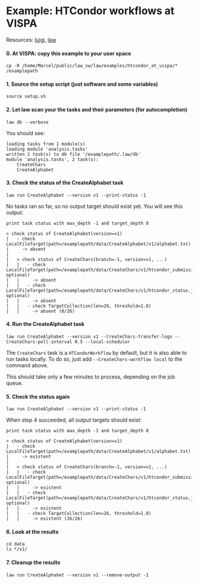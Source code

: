 # Example: HTCondor workflows at VISPA

Resources: [luigi](http://luigi.readthedocs.io/en/stable), [law](http://law.readthedocs.io/en/latest)


#### 0. At VISPA: copy this example to your user space

```shell
cp -R /home/Marcel/public/law_sw/law/examples/htcondor_at_vispa/* /examplepath
```


#### 1. Source the setup script (just software and some variables)

```shell
source setup.sh
```


#### 2. Let law scan your the tasks and their parameters (for autocompletion)

```shell
law db --verbose
```

You should see:

```shell
loading tasks from 1 module(s)
loading module 'analysis.tasks'
written 2 task(s) to db file '/examplepath/.law/db'
module 'analysis.tasks', 2 task(s):
    CreateChars
    CreateAlphabet
```


#### 3. Check the status of the CreateAlphabet task

```shell
law run CreateAlphabet --version v1 --print-status -1
```

No tasks ran so far, so no output target should exist yet. You will see this output:

```shell
print task status with max_depth -1 and target_depth 0

> check status of CreateAlphabet(version=v1)
|   - check LocalFileTarget(path=/examplepath/data/CreateAlphabet/v1/alphabet.txt)
|     -> absent
|
|   > check status of CreateChars(branch=-1, version=v1, ...)
|   |   - check LocalFileTarget(path=/examplepath/data/CreateChars/v1/htcondor_submission.json, optional)
|   |     -> absent
|   |   - check LocalFileTarget(path=/examplepath/data/CreateChars/v1/htcondor_status.json, optional)
|   |     -> absent
|   |   - check TargetCollection(len=26, threshold=1.0)
|   |     -> absent (0/26)
```


#### 4. Run the CreateAlphabet task


```shell
law run CreateAlphabet --version v1 --CreateChars-transfer-logs --CreateChars-poll-interval 0.5 --local-scheduler
```

The ``CreateChars`` task is a ``HTCondorWorkflow`` by default, but it is also able to run tasks locally. To do so, just add ``--CreateChars-workflow local`` to the command above.

This should take only a few minutes to process, depending on the job queue.


#### 5. Check the status again

```shell
law run CreateAlphabet --version v1 --print-status -1
```

When step 4 succeeded, all output targets should exist:

```shell
print task status with max_depth -1 and target_depth 0

> check status of CreateAlphabet(version=v1)
|   - check LocalFileTarget(path=/examplepath/data/CreateAlphabet/v1/alphabet.txt)
|     -> existent
|
|   > check status of CreateChars(branch=-1, version=v1, ...)
|   |   - check LocalFileTarget(path=/examplepath/data/CreateChars/v1/htcondor_submission.json, optional)
|   |     -> existent
|   |   - check LocalFileTarget(path=/examplepath/data/CreateChars/v1/htcondor_status.json, optional)
|   |     -> existent
|   |   - check TargetCollection(len=26, threshold=1.0)
|   |     -> existent (26/26)
```


#### 6. Look at the results

```shell
cd data
ls */v1/
```


#### 7. Cleanup the results

```shell
law run CreateAlphabet --version v1 --remove-output -1
```
